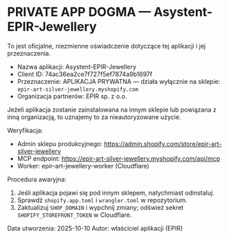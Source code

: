 # PRIVATE APP DOGMA — Asystent-EPIR-Jewellery

To jest oficjalne, niezmienne oświadczenie dotyczące tej aplikacji i jej przeznaczenia.

- Nazwa aplikacji: Asystent-EPIR-Jewellery
- Client ID: 74ac36ea2ce7f727f5ef7874a9b1697f
- Przeznaczenie: APLIKACJA PRYWATNA — działa wyłącznie na sklepie:
  `epir-art-silver-jewellery.myshopify.com`
- Organizacja partnerów: EPIR sp. z o.o.

Jeżeli aplikacja zostanie zainstalowana na innym sklepie lub powiązana z inną organizacją, to uznajemy to za nieautoryzowane użycie.

Weryfikacja:
- Admin sklepu produkcyjnego: https://admin.shopify.com/store/epir-art-silver-jewellery
- MCP endpoint: https://epir-art-silver-jewellery.myshopify.com/api/mcp
- Worker: epir-art-jewellery-worker (Cloudflare)

Procedura awaryjna:
1. Jeśli aplikacja pojawi się pod innym sklepem, natychmiast odinstaluj.
2. Sprawdź `shopify.app.toml` i `wrangler.toml` w repozytorium.
3. Zaktualizuj `SHOP_DOMAIN` i wypchnij zmiany; odśwież sekret `SHOPIFY_STOREFRONT_TOKEN` w Cloudflare.

Data utworzenia: 2025-10-10
Autor: właściciel aplikacji (EPIR)
